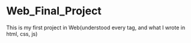 # Web_Final_Project

This is my first project in Web(understood every tag, and what I wrote in html, css, js)
